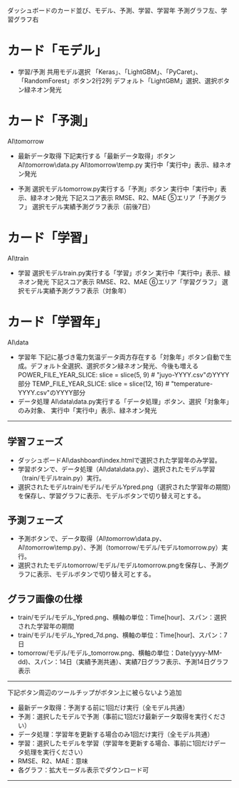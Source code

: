 
ダッシュボードのカード並び、モデル、予測、学習、学習年
予測グラフ左、学習グラフ右
# カード「モデル」
 - 学習/予測 共用モデル選択
「Keras」、「LightGBM」、「PyCaret」、「RandomForest」ボタン2行2列
デフォルト「LightGBM」選択、選択ボタン緑ネオン発光

# カード「予測」
AI\tomorrow
 - 最新データ取得
下記実行する「最新データ取得」ボタン
AI\tomorrow\data.py
AI\tomorrow\temp.py
実行中「実行中」表示、緑ネオン発光

 - 予測
選択モデルtomorrow.py実行する「予測」ボタン
実行中「実行中」表示、緑ネオン発光
下記スコア表示
RMSE、R2、MAE
⑤エリア「予測グラフ」
選択モデル実績予測グラフ表示（前後7日）

# カード「学習」
AI\train
 - 学習
選択モデルtrain.py実行する「学習」ボタン
実行中「実行中」表示、緑ネオン発光
下記スコア表示
RMSE、R2、MAE
⑥エリア「学習グラフ」
選択モデル実績予測グラフ表示（対象年）

# カード「学習年」
AI\data
 - 学習年
下記に基づき電力気温データ両方存在する「対象年」ボタン自動で生成。デフォルト全選択、選択ボタン緑ネオン発光、今後も増える
    POWER_FILE_YEAR_SLICE: slice = slice(5, 9)  # "juyo-YYYY.csv"のYYYY部分
    TEMP_FILE_YEAR_SLICE: slice = slice(12, 16)  # "temperature-YYYY.csv"のYYYY部分
 - データ処理
AI\data\data.py実行する「データ処理」ボタン、選択「対象年」のみ対象、
実行中「実行中」表示、緑ネオン発光

---

## 学習フェーズ

- ダッシュボードAI\dashboard\index.htmlで選択された学習年のみ学習。
- 学習ボタンで、データ処理（AI\data\data.py）、選択されたモデル学習（train/モデルtrain.py）実行。
- 選択されたモデルtrain/モデル/モデルYpred.png（選択された学習年の期間）を保存し、学習グラフに表示、モデルボタンで切り替え可とする。

## 予測フェーズ

- 予測ボタンで、データ取得（AI\tomorrow\data.py、AI\tomorrow\temp.py）、予測（tomorrow/モデル/モデルtomorrow.py）実行。
- 選択されたモデルtomorrow/モデル/モデルtomorrow.pngを保存し、予測グラフに表示、モデルボタンで切り替え可とする。

## グラフ画像の仕様

   - train/モデル/モデル_Ypred.png、横軸の単位：Time[hour]、スパン：選択された学習年の期間
   - train/モデル/モデル_Ypred_7d.png、横軸の単位：Time[hour]、スパン：7日
   - tomorrow/モデル/モデル_tomorrow.png、横軸の単位：Date(yyyy-MM-dd)、スパン：14日（実績予測共通）、実績7日グラフ表示、予測14日グラフ表示

---

下記ボタン周辺のツールチップがボタン上に被らないよう追加
- 最新データ取得：予測する前に1回だけ実行（全モデル共通）
- 予測：選択したモデルで予測（事前に1回だけ最新データ取得を実行ください）
- データ処理：学習年を更新する場合のみ1回だけ実行（全モデル共通）
- 学習：選択したモデルを学習（学習年を更新する場合、事前に1回だけデータ処理を実行ください）
- RMSE、R2、MAE：意味
- 各グラフ：拡大モーダル表示でダウンロード可

---
